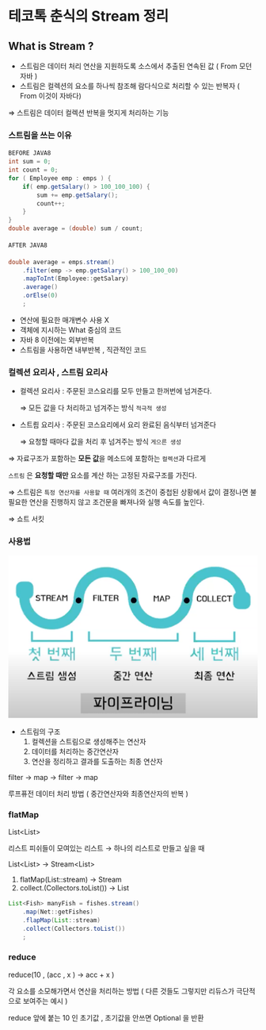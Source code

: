 # 테코톡 춘식의 Stream 정리

## What is Stream ?

- 스트림은 데이터 처리 연산을 지원하도록 소스에서 추출된 연속된 값 ( From 모던 자바 )
- 스트림은 컬렉션의 요소를 하나씩 참조해 람다식으로 처리할 수 있는 반복자 ( From 이것이 자바다)

⇒ 스트림은 데이터 컬렉션 반복을 멋지게 처리하는 기능

### 스트림을 쓰는 이유

```java
BEFORE JAVA8
int sum = 0;
int count = 0;
for ( Employee emp : emps ) {
	if( emp.getSalary() > 100_100_100) {
		sum += emp.getSalary();
		count++;
	}
}
double average = (double) sum / count;

AFTER JAVA8

double average = emps.stream()
	.filter(emp -> emp.getSalary() > 100_100_00)
	.mapToInt(Employee::getSalary)
	.average()
	.orElse(0)
	;
```

- 연산에 필요한 매개변수 사용 X
- 객체에 지시하는 What 중심의 코드
- 자바 8 이전에는 외부반복
- 스트림을 사용하면 내부반복 , 직관적인 코드

### 컬렉션 요리사 , 스트림 요리사

- 컬렉션 요리사 : 주문된 코스요리를 모두 만들고 한꺼번에 넘겨준다.

  ⇒ 모든 값을 다 처리하고 넘겨주는 방식 `적극적 생성`

- 스트릠 요리사 : 주문된 코스요리에서 요리 완료된 음식부터 넘겨준다

  ⇒ 요청할 때마다 값을 처리 후 넘겨주는 방식 `게으른 생성`


⇒ 자료구조가 포함하는 **모든 값**을 메소드에 포함하는 `컬렉션`과 다르게

`스트림` 은 **요청할 때만** 요소를 계산 하는 고정된 자료구조를 가진다.

⇒ 스트림은 `특정 연산자를 사용할 때` 여러개의 조건이 중첩된 상황에서 값이 결정나면 불필요한 연산을 진행하지 않고 조건문을 빠져나와 실행 속도를 높인다.

⇒ 쇼트 서킷

### 사용법

![img3](../image/img3.png)

- 스트림의 구조
    1. 컬렉션을 스트림으로 생성해주는 연산자
    2. 데이터를 처리하는 중간연산자
    3. 연산을 정리하고 결과를 도출하는 최종 연산자

filter → map → filter → map

루프퓨전 데이터 처리 방법 ( 중간연산자와 최종연산자의 반복 )

### flatMap

List<List<Fish>>

리스트 피쉬들이 모여있는 리스트 → 하나의 리스트로 만들고 싶을 때

List<List<Fish>> → Stream<List<Fish>>

1. flatMap(List::stream) → Stream<Fish>
2. collect.(Collectors.toList()) → List<Fish>

```java
List<Fish> manyFish = fishes.stream()
	.map(Net::getFishes)
	.flapMap(List::stream)
	.collect(Collectors.toList())
	;
```

### reduce

reduce(10 , (acc , x ) → acc + x )

각 요소를 소모해가면서 연산을 처리하는 방법 ( 다른 것들도 그렇지만 리듀스가 극단적으로 보여주는 예시 )

reduce 앞에 붙는 10 인 초기값 , 초기값을 안쓰면 Optional 을 반환